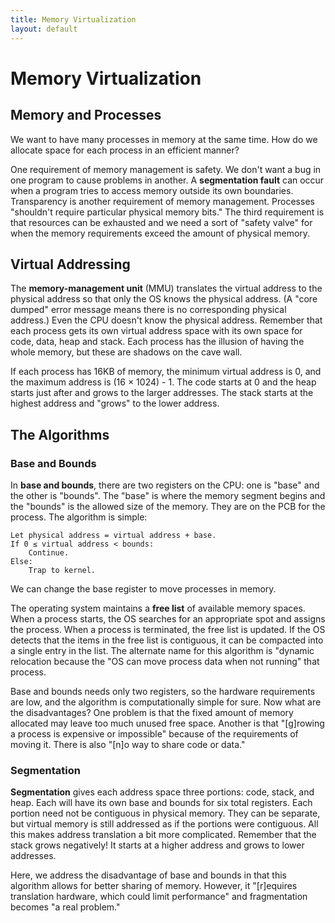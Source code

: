 ```yaml
---
title: Memory Virtualization
layout: default
---
```


# Memory Virtualization

## Memory and Processes

We want to have many processes in memory at the same time. How do we allocate space for each process in an efficient manner?

One requirement of memory management is safety. We don't want a bug in one program to cause problems in another. A **segmentation fault** can occur when a program tries to access memory outside its own boundaries. Transparency is another requirement of memory management. Processes "shouldn't require particular physical memory bits." The third requirement is that resources can be exhausted and we need a sort of "safety valve" for when the memory requirements exceed the amount of physical memory.

## Virtual Addressing

The **memory-management unit** (MMU) translates the virtual address to the physical address so that only the OS knows the physical address. (A "core dumped" error message means there is no corresponding physical address.) Even the CPU doesn't know the physical address. Remember that each process gets its own virtual address space with its own space for code, data, heap and stack. Each process has the illusion of having the whole memory, but these are shadows on the cave wall.

If each process has 16KB of memory, the minimum virtual address is 0, and the maximum address is (16 × 1024) - 1. The code starts at 0 and the heap starts just after and grows to the larger addresses. The stack starts at the highest address and "grows" to the lower address.

## The Algorithms

### Base and Bounds

In **base and bounds**, there are two registers on the CPU: one is "base" and the other is "bounds". The "base" is where the memory segment begins and the "bounds" is the allowed size of the memory. They are on the PCB for the process. The algorithm is simple:

    Let physical address = virtual address + base.
    If 0 ≤ virtual address < bounds:
        Continue.
    Else:
        Trap to kernel.

We can change the base register to move processes in memory.

The operating system maintains a **free list** of available memory spaces. When a process starts, the OS searches for an appropriate spot and assigns the process. When a process is terminated, the free list is updated. If the OS detects that the items in the free list is contiguous, it can be compacted into a single entry in the list. The alternate name for this algorithm is "dynamic relocation because the "OS can move process data when not running" that process.

Base and bounds needs only two registers, so the hardware requirements are low, and the algorithm is computationally simple for sure. Now what are the disadvantages? One problem is that the fixed amount of memory allocated may leave too much unused free space. Another is that "[g]rowing a process is expensive or impossible" because of the requirements of moving it. There is also "[n]o way to share code or data."

### Segmentation

**Segmentation** gives each address space three portions: code, stack, and heap. Each will have its own base and bounds for six total registers. Each portion need not be contiguous in physical memory. They can be separate, but virtual memory is still addressed as if the portions were contiguous. All this makes address translation a bit more complicated. Remember that the stack grows negatively! It starts at a higher address and grows to lower addresses.

Here, we address the disadvantage of base and bounds in that this algorithm allows for better sharing of memory. However, it "[r]equires translation hardware, which could limit performance" and fragmentation becomes "a real problem."
